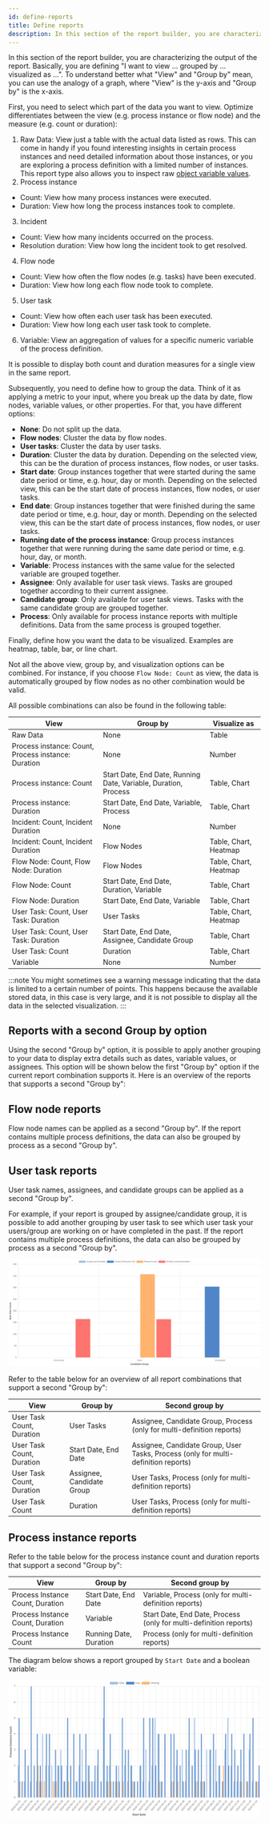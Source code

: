 ```yaml
---
id: define-reports
title: Define reports
description: In this section of the report builder, you are characterizing the output of the report.
---
```


In this section of the report builder, you are characterizing the output of the report. Basically, you are defining "I want to view ... grouped by ... visualized as ...". To understand better what "View" and "Group by" mean, you can use the analogy of a graph, where "View" is the y-axis and "Group by" is the x-axis.

First, you need to select which part of the data you want to view. Optimize differentiates between the view (e.g. process instance or flow node) and the measure (e.g. count or duration):

1. Raw Data: View just a table with the actual data listed as rows. This can come in handy if you found interesting insights in certain process instances and need detailed information about those instances, or you are exploring a process definition with a limited number of instances. This report type also allows you to inspect raw [object variable values](../../../../../self-managed/optimize-deployment/configuration/object-variables.md).
2. Process instance

- Count: View how many process instances were executed.
- Duration: View how long the process instances took to complete.

3. Incident

- Count: View how many incidents occurred on the process.
- Resolution duration: View how long the incident took to get resolved.

4. Flow node

- Count: View how often the flow nodes (e.g. tasks) have been executed.
- Duration: View how long each flow node took to complete.

5. User task

- Count: View how often each user task has been executed.
- Duration: View how long each user task took to complete.

6. Variable: View an aggregation of values for a specific numeric variable of the process definition.

It is possible to display both count and duration measures for a single view in the same report.

Subsequently, you need to define how to group the data. Think of it as applying a metric to your input, where you break up the data by date, flow nodes, variable values, or other properties. For that, you have different options:

- **None**: Do not split up the data.
- **Flow nodes**: Cluster the data by flow nodes.
- **User tasks**: Cluster the data by user tasks.
- **Duration**: Cluster the data by duration. Depending on the selected view, this can be the duration of process instances, flow nodes, or user tasks.
- **Start date**: Group instances together that were started during the same date period or time, e.g. hour, day or month. Depending on the selected view, this can be the start date of process instances, flow nodes, or user tasks.
- **End date**: Group instances together that were finished during the same date period or time, e.g. hour, day or month. Depending on the selected view, this can be the start date of process instances, flow nodes, or user tasks.
- **Running date of the process instance**: Group process instances together that were running during the same date period or time, e.g. hour, day, or month.
- **Variable**: Process instances with the same value for the selected variable are grouped together.
- **Assignee**: Only available for user task views. Tasks are grouped together according to their current assignee.
- **Candidate group**: Only available for user task views. Tasks with the same candidate group are grouped together.
- **Process**: Only available for process instance reports with multiple definitions. Data from the same process is grouped together.

Finally, define how you want the data to be visualized. Examples are heatmap, table, bar, or line chart.

Not all the above view, group by, and visualization options can be combined. For instance, if you choose `Flow Node: Count` as view, the data is automatically grouped by flow nodes as no other combination would be valid.

All possible combinations can also be found in the following table:

| View                                                | Group by                                                        | Visualize as          |
| --------------------------------------------------- | --------------------------------------------------------------- | --------------------- |
| Raw Data                                            | None                                                            | Table                 |
| Process instance: Count, Process instance: Duration | None                                                            | Number                |
| Process instance: Count                             | Start Date, End Date, Running Date, Variable, Duration, Process | Table, Chart          |
| Process instance: Duration                          | Start Date, End Date, Variable, Process                         | Table, Chart          |
| Incident: Count, Incident Duration                  | None                                                            | Number                |
| Incident: Count, Incident Duration                  | Flow Nodes                                                      | Table, Chart, Heatmap |
| Flow Node: Count, Flow Node: Duration               | Flow Nodes                                                      | Table, Chart, Heatmap |
| Flow Node: Count                                    | Start Date, End Date, Duration, Variable                        | Table, Chart          |
| Flow Node: Duration                                 | Start Date, End Date, Variable                                  | Table, Chart          |
| User Task: Count, User Task: Duration               | User Tasks                                                      | Table, Chart, Heatmap |
| User Task: Count, User Task: Duration               | Start Date, End Date, Assignee, Candidate Group                 | Table, Chart          |
| User Task: Count                                    | Duration                                                        | Table, Chart          |
| Variable                                            | None                                                            | Number                |

:::note
You might sometimes see a warning message indicating that the data is limited to a certain number of points. This happens because the available stored data, in this case is very large, and it is not possible to display all the data in the selected visualization.
:::

## Reports with a second Group by option

Using the second "Group by" option, it is possible to apply another grouping to your data to display extra details such as dates, variable values, or assignees. This option will be shown below the first "Group by" option if the current report combination supports it. Here is an overview of the reports that supports a second "Group by":

## Flow node reports

Flow node names can be applied as a second "Group by". If the report contains multiple process definitions, the data can also be grouped by process as a second "Group by".

## User task reports

User task names, assignees, and candidate groups can be applied as a second "Group by".

For example, if your report is grouped by assignee/candidate group, it is possible to add another grouping by user task to see which user task your users/group are working on or have completed in the past. If the report contains multiple process definitions, the data can also be grouped by process as a second "Group by".

![Distributed User Task report](./img/distributed-report.png)

Refer to the table below for an overview of all report combinations that support a second "Group by":

| View                      | Group by                  | Second group by                                                                    |
| ------------------------- | ------------------------- | ---------------------------------------------------------------------------------- |
| User Task Count, Duration | User Tasks                | Assignee, Candidate Group, Process (only for multi-definition reports)             |
| User Task Count, Duration | Start Date, End Date      | Assignee, Candidate Group, User Tasks, Process (only for multi-definition reports) |
| User Task Count, Duration | Assignee, Candidate Group | User Tasks, Process (only for multi-definition reports)                            |
| User Task Count           | Duration                  | User Tasks, Process (only for multi-definition reports)                            |

## Process instance reports

Refer to the table below for the process instance count and duration reports that support a second "Group by":

| View                             | Group by               | Second group by                                                   |
| -------------------------------- | ---------------------- | ----------------------------------------------------------------- |
| Process Instance Count, Duration | Start Date, End Date   | Variable, Process (only for multi-definition reports)             |
| Process Instance Count, Duration | Variable               | Start Date, End Date, Process (only for multi-definition reports) |
| Process Instance Count           | Running Date, Duration | Process (only for multi-definition reports)                       |

The diagram below shows a report grouped by `Start Date` and a boolean variable:

![Distributed process instance report](./img/distributedByVar.png)

